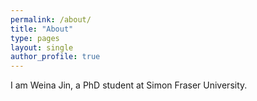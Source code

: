 ```yaml
---
permalink: /about/
title: "About"
type: pages
layout: single
author_profile: true
---
```


I am Weina Jin, a PhD student at Simon Fraser University.
